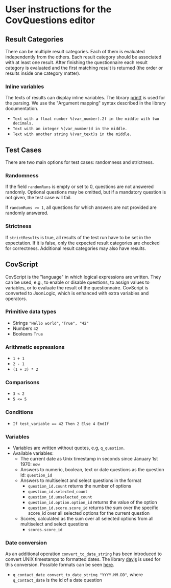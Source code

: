 # User instructions for the CovQuestions editor

## Result Categories

There can be multiple result categories. Each of them is evaluated independently from the others. Each result category
should be associated with at least one result. After finishing the questionnaire each result category is evaluated and
the first matching result is returned (the order or results inside one category matter).

### Inline variables

The texts of results can display inline variables. The library [printf](https://www.npmjs.com/package/printf) is used
for the parsing. We use the "Argument mapping" syntax described in the library documentation.

* `Text with a float number %(var_number).2f in the middle with two decimals.`
* `Text with an integer %(var_number)d in the middle.`
* `Text with another string %(var_text)s in the middle.`

## Test Cases

There are two main options for test cases: randomness and strictness.

### Randomness

If the field `randomRuns` is empty or set to 0, questions are not answered randomly. Optional questions may be omitted,
but if a mandatory question is not given, the test case will fail.

If `randomRuns >= 1`, all questions for which answers are not provided are randomly answered.

### Strictness

If `strictResults` is true, all results of the test run have to be set in the expectation. If it is false, only the
expected result categories are checked for correctness. Additional result categories may also have results.

## CovScript

CovScript is the "language" in which logical expressions are written. They can be used, e.g., to enable or disable
questions, to assign values to variables, or to evaluate the result of the questionnaire. CovScript is converted to
JsonLogic, which is enhanced with extra variables and operators.

### Primitive data types

* Strings `"Hello world"`, `"True", "42"`
* Numbers `42`
* Booleans `True`

### Arithmetic expressions

* `1 + 1`
* `2 - 1`
* `(1 + 3) * 2`

### Comparisons

* `3 < 2`
* `5 <= 5`

### Conditions

* `If test_variable == 42 Then 2 Else 4 EndIf`

### Variables

* Variables are written without quotes, e.g, `q_question`.
* Available variables:
    * The current date as Unix timestamp in seconds since January 1st 1970: `now`
    * Answers to numeric, boolean, text or date questions as the question id: `question_id`
    * Answers to multiselect and select questions in the format
        * `question_id.count` returns the number of options
        * `question_id.selected_count`
        * `question_id.unselected_count`
        * `question_id.option.option_id` returns the value of the option
        * `question_id.score.score_id` returns the sum over the specific score_id over all selected options for the
          current question
    * Scores, calculated as the sum over all selected options from all multiselect and select questions
        * `scores.score_id`

### Date conversion

As an additional operation `convert_to_date_string` has been introduced to convert UNIX timestamps to formatted dates.
The library [dayjs](https://www.npmjs.com/package/dayjs) is used for this conversion. Possible formats can be
seen [here](https://day.js.org/docs/en/parse/string-format).

* `q_contact_date convert_to_date_string "YYYY.MM.DD"`, where `q_contact_date` is the id of a date question